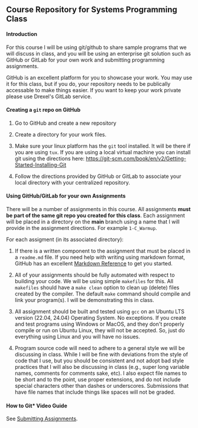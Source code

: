 ## Course Repository for Systems Programming Class

#### Introduction
For this course I will be using git/github to share sample programs that we will discuss in class, and you will be using an enterprise git solution such as GitHub or GitLab for your own work and submitting programming assignments.

GitHub is an excellent platform for you to showcase your work.  You may use it for this class, but if you do, your repository needs to be publically accessable to make things easier.  If you want to keep your work private please use Drexel's GitLab service.

#### Creating a `git` repo on GitHub

1. Go to GitHub and create a new repository

2. Create a directory for your work files.

3. Make sure your linux platform has the `git` tool installed.  It will be there if you are using `tux`.  If you are using a local virtual machine you can install git using the directions here: https://git-scm.com/book/en/v2/Getting-Started-Installing-Git

4. Follow the directions provided by GitHub or GitLab to associate your local directory with your centralized repository.

#### Using GitHub/GitLab for your own Assignments

There will be a number of assignments in this course.  All assignments **must be part of the same git repo you created for this class**.  Each assignment will be placed in a directory on the **main** branch using a name that I will provide in the assignment directions.  For example `1-C_Warmup`.

For each assigment (in its associated directory):

1. If there is a written component to the assignment that must be placed in a `readme.md` file.  If you need help with writing using markdown format, GitHub has an excellent [Markdown Reference](https://docs.github.com/en/get-started/writing-on-github/getting-started-with-writing-and-formatting-on-github/basic-writing-and-formatting-syntax) to get you started.

2. All of your assignments should be fully automated with respect to building your code.  We will be using simple `makefiles` for this.  All `makefiles` should have a `make clean` option to clean up (delete) files created by the compiler.  The default `make` command should compile and link your program(s).  I will be demonstrating this in class.

3. All assignment should be built and tested using `gcc` on an Ubuntu LTS version (22.04, 24.04) Operating System.  No exceptions. If you create and test programs using Windows or MacOS, and they don't properly compile or run on Ubuntu Linux, they will not be accepted.  So, just do everything using Linux and you will have no issues.

4. Program source code will need to adhere to a general style we will be discussing in class.  While I will be fine with deviations from the style of code that I use, but you should be consistent and not adopt bad style practices that I will also be discussing in class (e.g., super long variable names, comments for comments sake, etc).  I also expect file names to be short and to the point, use proper extensions, and do not include special characters other than dashes or underscores.  Submissions that have file names that include things like spaces will not be graded.  

#### How to Git* Video Guide

See [Submitting Assignments](https://github.com/drexel-systems/sysprog-overview/blob/main/howto/SUBMIT_ASSIGNMENTS.md).